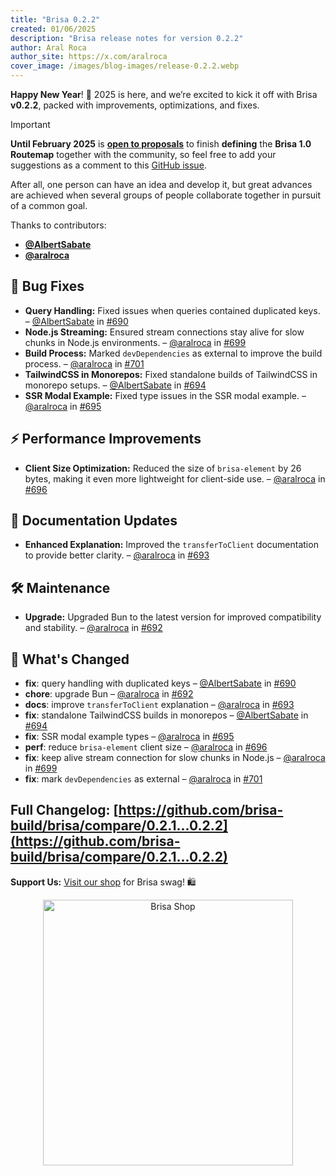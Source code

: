 ```yaml
---
title: "Brisa 0.2.2"
created: 01/06/2025
description: "Brisa release notes for version 0.2.2"
author: Aral Roca
author_site: https://x.com/aralroca
cover_image: /images/blog-images/release-0.2.2.webp
---
```


**Happy New Year**! 🎉 2025 is here, and we’re excited to kick it off with Brisa **v0.2.2**, packed with improvements, optimizations, and fixes. 

> [!IMPORTANT]
>
> **Until February 2025** is [**open to proposals**](https://github.com/brisa-build/brisa/issues/197) to finish **defining** the **Brisa 1.0 Routemap** together with the community, so feel free to add your suggestions as a comment to this [GitHub issue](https://github.com/brisa-build/brisa/issues/197). 
>
> After all, one person can have an idea and develop it, but great advances are achieved when several groups of people collaborate together in pursuit of a common goal.

Thanks to contributors:

- **[@AlbertSabate](https://github.com/AlbertSabate)**
- **[@aralroca](https://github.com/aralroca)**


## 🐞 Bug Fixes

- **Query Handling:** Fixed issues when queries contained duplicated keys. – [@AlbertSabate](https://github.com/AlbertSabate) in [#690](https://github.com/brisa-build/brisa/pull/690)
- **Node.js Streaming:** Ensured stream connections stay alive for slow chunks in Node.js environments. – [@aralroca](https://github.com/aralroca) in [#699](https://github.com/brisa-build/brisa/pull/699)
- **Build Process:** Marked `devDependencies` as external to improve the build process. – [@aralroca](https://github.com/aralroca) in [#701](https://github.com/brisa-build/brisa/pull/701)
- **TailwindCSS in Monorepos:** Fixed standalone builds of TailwindCSS in monorepo setups. – [@AlbertSabate](https://github.com/AlbertSabate) in [#694](https://github.com/brisa-build/brisa/pull/694)
- **SSR Modal Example:** Fixed type issues in the SSR modal example. – [@aralroca](https://github.com/aralroca) in [#695](https://github.com/brisa-build/brisa/pull/695)


## ⚡ Performance Improvements

- **Client Size Optimization:** Reduced the size of `brisa-element` by 26 bytes, making it even more lightweight for client-side use. – [@aralroca](https://github.com/aralroca) in [#696](https://github.com/brisa-build/brisa/pull/696)


## 📖 Documentation Updates

- **Enhanced Explanation:** Improved the `transferToClient` documentation to provide better clarity. – [@aralroca](https://github.com/aralroca) in [#693](https://github.com/brisa-build/brisa/pull/693)


## 🛠️ Maintenance

- **Upgrade:** Upgraded Bun to the latest version for improved compatibility and stability. – [@aralroca](https://github.com/aralroca) in [#692](https://github.com/brisa-build/brisa/pull/692)

## 📝 What's Changed

- **fix**: query handling with duplicated keys – [@AlbertSabate](https://github.com/AlbertSabate) in [#690](https://github.com/brisa-build/brisa/pull/690)
- **chore**: upgrade Bun – [@aralroca](https://github.com/aralroca) in [#692](https://github.com/brisa-build/brisa/pull/692)
- **docs**: improve `transferToClient` explanation – [@aralroca](https://github.com/aralroca) in [#693](https://github.com/brisa-build/brisa/pull/693)
- **fix**: standalone TailwindCSS builds in monorepos – [@AlbertSabate](https://github.com/AlbertSabate) in [#694](https://github.com/brisa-build/brisa/pull/694)
- **fix**: SSR modal example types – [@aralroca](https://github.com/aralroca) in [#695](https://github.com/brisa-build/brisa/pull/695)
- **perf**: reduce `brisa-element` client size – [@aralroca](https://github.com/aralroca) in [#696](https://github.com/brisa-build/brisa/pull/696)
- **fix**: keep alive stream connection for slow chunks in Node.js – [@aralroca](https://github.com/aralroca) in [#699](https://github.com/brisa-build/brisa/pull/699)
- **fix**: mark `devDependencies` as external – [@aralroca](https://github.com/aralroca) in [#701](https://github.com/brisa-build/brisa/pull/701)


## **Full Changelog**: [https://github.com/brisa-build/brisa/compare/0.2.1...0.2.2](https://github.com/brisa-build/brisa/compare/0.2.1...0.2.2)

**Support Us:** [Visit our shop](https://brisadotbuild.myspreadshop.es/) for Brisa swag! 🛍️

<div align="center">
<a href="https://brisadotbuild.myspreadshop.es/" alt="Brisa Shop" target="_blank">
<img width="400" height="425" src="/images/blog-images/shop.webp" alt="Brisa Shop" />
</a>
</div>
